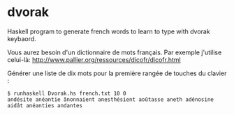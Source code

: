 dvorak
======

Haskell program to generate french words to learn to type with dvorak keybaord.

Vous aurez besoin d'un dictionnaire de mots français. Par exemple j'utilise celui-là:
http://www.pallier.org/ressources/dicofr/dicofr.html

Générer une liste de dix mots pour la première rangée de touches du clavier : 

```
$ runhaskell Dvorak.hs french.txt 10 0
andésite anéantie ânonnaient anesthésient aoûtasse aneth adénosine aidât anéanties andantes
```
